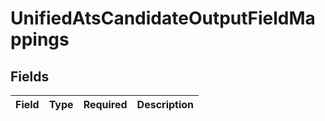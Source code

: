 # UnifiedAtsCandidateOutputFieldMappings


## Fields

| Field       | Type        | Required    | Description |
| ----------- | ----------- | ----------- | ----------- |